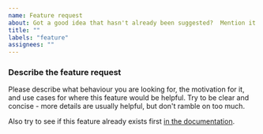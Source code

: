 ```yaml
---
name: Feature request
about: Got a good idea that hasn't already been suggested?  Mention it here!
title: ""
labels: "feature"
assignees: ""
---
```


### Describe the feature request

Please describe what behaviour you are looking for, the motivation for it, and use cases for where this feature would be helpful.
Try to be clear and concise - more details are usually helpful, but don't ramble on too much.

Also try to see if this feature already exists first [in the documentation](https://clementtsang.github.io/bottom/).
